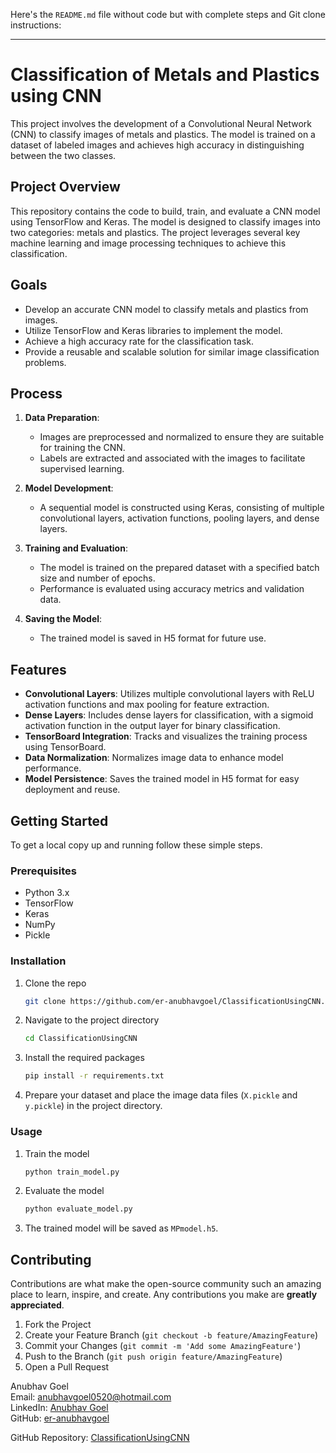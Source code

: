 Here's the `README.md` file without code but with complete steps and Git clone instructions:

---

# Classification of Metals and Plastics using CNN

This project involves the development of a Convolutional Neural Network (CNN) to classify images of metals and plastics. The model is trained on a dataset of labeled images and achieves high accuracy in distinguishing between the two classes.

## Project Overview

This repository contains the code to build, train, and evaluate a CNN model using TensorFlow and Keras. The model is designed to classify images into two categories: metals and plastics. The project leverages several key machine learning and image processing techniques to achieve this classification.

## Goals

- Develop an accurate CNN model to classify metals and plastics from images.
- Utilize TensorFlow and Keras libraries to implement the model.
- Achieve a high accuracy rate for the classification task.
- Provide a reusable and scalable solution for similar image classification problems.

## Process

1. **Data Preparation**:
    - Images are preprocessed and normalized to ensure they are suitable for training the CNN.
    - Labels are extracted and associated with the images to facilitate supervised learning.

2. **Model Development**:
    - A sequential model is constructed using Keras, consisting of multiple convolutional layers, activation functions, pooling layers, and dense layers.

3. **Training and Evaluation**:
    - The model is trained on the prepared dataset with a specified batch size and number of epochs.
    - Performance is evaluated using accuracy metrics and validation data.

4. **Saving the Model**:
    - The trained model is saved in H5 format for future use.

## Features

- **Convolutional Layers**: Utilizes multiple convolutional layers with ReLU activation functions and max pooling for feature extraction.
- **Dense Layers**: Includes dense layers for classification, with a sigmoid activation function in the output layer for binary classification.
- **TensorBoard Integration**: Tracks and visualizes the training process using TensorBoard.
- **Data Normalization**: Normalizes image data to enhance model performance.
- **Model Persistence**: Saves the trained model in H5 format for easy deployment and reuse.

## Getting Started

To get a local copy up and running follow these simple steps.

### Prerequisites

- Python 3.x
- TensorFlow
- Keras
- NumPy
- Pickle

### Installation

1. Clone the repo

   ```sh
   git clone https://github.com/er-anubhavgoel/ClassificationUsingCNN.git
   ```

2. Navigate to the project directory

   ```sh
   cd ClassificationUsingCNN
   ```

3. Install the required packages

   ```sh
   pip install -r requirements.txt
   ```

4. Prepare your dataset and place the image data files (`X.pickle` and `y.pickle`) in the project directory.

### Usage

1. Train the model

   ```sh
   python train_model.py
   ```

2. Evaluate the model

   ```sh
   python evaluate_model.py
   ```

3. The trained model will be saved as `MPmodel.h5`.

## Contributing

Contributions are what make the open-source community such an amazing place to learn, inspire, and create. Any contributions you make are **greatly appreciated**.

1. Fork the Project
2. Create your Feature Branch (`git checkout -b feature/AmazingFeature`)
3. Commit your Changes (`git commit -m 'Add some AmazingFeature'`)
4. Push to the Branch (`git push origin feature/AmazingFeature`)
5. Open a Pull Request

Anubhav Goel  
Email: anubhavgoel0520@hotmail.com  
LinkedIn: [Anubhav Goel](https://linkedin.com/in/er-anubhavgoel)  
GitHub: [er-anubhavgoel](https://github.com/er-anubhavgoel)  

GitHub Repository: [ClassificationUsingCNN](https://github.com/er-anubhavgoel/ClassificationUsingCNN)
